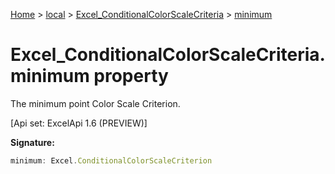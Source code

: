 [Home](./index) &gt; [local](local.md) &gt; [Excel\_ConditionalColorScaleCriteria](local.excel_conditionalcolorscalecriteria.md) &gt; [minimum](local.excel_conditionalcolorscalecriteria.minimum.md)

# Excel\_ConditionalColorScaleCriteria.minimum property

The minimum point Color Scale Criterion. 

 \[Api set: ExcelApi 1.6 (PREVIEW)\]

**Signature:**
```javascript
minimum: Excel.ConditionalColorScaleCriterion
```
